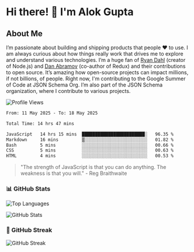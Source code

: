 # Hi there! 👋 I'm Alok Gupta

## About Me
I’m passionate about building and shipping products that people ❤️ to use. I am always curious about how things really work that drives me to explore and understand various technologies. I’m a huge fan of [Ryan Dahl](https://github.com/ry) (creator of Node.js) and [Dan Abramov](https://github.com/gaearon) (co-author of Redux) and their contributions to open source. It’s amazing how open-source projects can impact millions, if not billions, of people. Right now, I'm contributing to the Google Summer of Code at JSON Schema Org. I’m also part of the JSON Schema organization, where I contribute to various projects.

![Profile Views](https://komarev.com/ghpvc/?username=aialok&label=Profile%20views&color=0e75b6&style=flat)

<!--START_SECTION:waka-->

```txt
From: 11 May 2025 - To: 18 May 2025

Total Time: 14 hrs 47 mins

JavaScript   14 hrs 15 mins  ████████████████████████░   96.35 %
Markdown     16 mins         ▒░░░░░░░░░░░░░░░░░░░░░░░░   01.82 %
Bash         5 mins          ░░░░░░░░░░░░░░░░░░░░░░░░░   00.66 %
CSS          5 mins          ░░░░░░░░░░░░░░░░░░░░░░░░░   00.63 %
HTML         4 mins          ░░░░░░░░░░░░░░░░░░░░░░░░░   00.53 %
```

<!--END_SECTION:waka-->

> "The strength of JavaScript is that you can do anything. The weakness is that you will." - Reg Braithwaite



### 📊 GitHub Stats
![Top Languages](https://github-readme-stats.vercel.app/api/top-langs/?username=aialok&layout=compact)

![GitHub Stats](https://github-readme-stats-peach-pi.vercel.app/api?username=aialok&show_icons=true&hide_title=true&include_all_commits=true&count_private=true&bg_color=45,2b8eaf,b222a8&text_color=ffffff&icon_color=ffffff&title_color=ffffff&border_color=000000)

### 🚀 GitHub Streak
![GitHub Streak](https://github-readme-streak-stats.herokuapp.com/?user=aialok)



